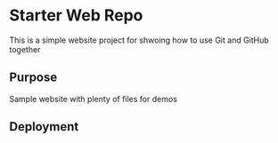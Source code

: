 # Starter Web Repo

This is a simple website project for shwoing how to use Git and GitHub together

## Purpose

Sample website with plenty of files for demos

## Deployment